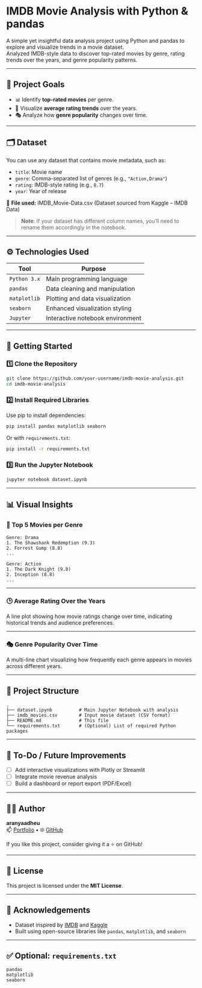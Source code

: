 # IMDB Movie Analysis with Python & pandas

A simple yet insightful data analysis project using Python and pandas to explore and visualize trends in a movie dataset.  
Analyzed IMDB-style data to discover top-rated movies by genre, rating trends over the years, and genre popularity patterns.

---

## 📌 Project Goals

- 📊 Identify **top-rated movies** per genre.
- 📅 Visualize **average rating trends** over the years.
- 🎭 Analyze how **genre popularity** changes over time.

---

## 🗂️ Dataset

You can use any dataset that contains movie metadata, such as:

- `title`: Movie name
- `genre`: Comma-separated list of genres (e.g., `"Action,Drama"`)
- `rating`: IMDB-style rating (e.g., `8.7`)
- `year`: Year of release


📁 **File used:** IMDB_Movie-Data.csv (Dataset sourced from Kaggle – IMDB Data)

> **Note**: If your dataset has different column names, you’ll need to rename them accordingly in the notebook.

---

## ⚙️ Technologies Used

| Tool          | Purpose                          |
|---------------|----------------------------------|
| `Python 3.x`  | Main programming language        |
| `pandas`      | Data cleaning and manipulation   |
| `matplotlib`  | Plotting and data visualization  |
| `seaborn`     | Enhanced visualization styling   |
| `Jupyter`     | Interactive notebook environment |

---

## 🚀 Getting Started

### 1️⃣ Clone the Repository

```bash
git clone https://github.com/your-username/imdb-movie-analysis.git
cd imdb-movie-analysis
```

### 2️⃣ Install Required Libraries

Use pip to install dependencies:

```bash
pip install pandas matplotlib seaborn
```

Or with `requirements.txt`:

```bash
pip install -r requirements.txt
```

### 3️⃣ Run the Jupyter Notebook

```bash
jupyter notebook dataset.ipynb
```

---

## 📊 Visual Insights

### 🎥 Top 5 Movies per Genre

```
Genre: Drama
1. The Shawshank Redemption (9.3)
2. Forrest Gump (8.8)
...

Genre: Action
1. The Dark Knight (9.0)
2. Inception (8.8)
...
```

---

### 🕒 Average Rating Over the Years

A line plot showing how movie ratings change over time, indicating historical trends and audience preferences.

---

### 🎭 Genre Popularity Over Time

A multi-line chart visualizing how frequently each genre appears in movies across different years.

---

## 📁 Project Structure

```
.
├── dataset.ipynb          # Main Jupyter Notebook with analysis
├── imdb_movies.csv        # Input movie dataset (CSV format)
├── README.md              # This file
└── requirements.txt       # (Optional) List of required Python packages
```

---

## 📌 To-Do / Future Improvements

- [ ] Add interactive visualizations with Plotly or Streamlit  
- [ ] Integrate movie revenue analysis  
- [ ] Build a dashboard or report export (PDF/Excel)  

---

## 🙋‍♂️ Author

**aranyaadheu**  
📫 [Portfolio](https://aranyaadheu.vercel.app/) • 🌐 [GitHub](https://github.com/aranyaadheu)

If you like this project, consider giving it a ⭐ on GitHub!

---

## 📜 License

This project is licensed under the **MIT License**.

---

## 📎 Acknowledgements

- Dataset inspired by [IMDB](https://www.imdb.com/) and [Kaggle](https://www.kaggle.com/)
- Built using open-source libraries like `pandas`, `matplotlib`, and `seaborn`

---

## ✅ Optional: `requirements.txt`

```
pandas
matplotlib
seaborn
```
